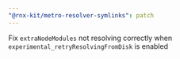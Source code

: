 ```yaml
---
"@rnx-kit/metro-resolver-symlinks": patch
---
```


Fix `extraNodeModules` not resolving correctly when `experimental_retryResolvingFromDisk` is enabled
